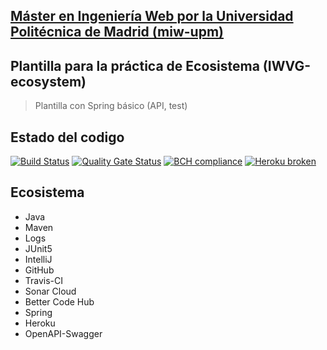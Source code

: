 ## [Máster en Ingeniería Web por la Universidad Politécnica de Madrid (miw-upm)](http://miw.etsisi.upm.es)
## Plantilla para la práctica de Ecosistema (IWVG-ecosystem)
> Plantilla con Spring básico (API, test) 
## Estado del codigo
[![Build Status](https://travis-ci.org/hspichardo/iwvg-ecosystem-steven-pichardo.svg?branch=master)](https://travis-ci.org/hspichardo/iwvg-ecosystem-steven-pichardo)
[![Quality Gate Status](https://sonarcloud.io/api/project_badges/measure?project=es.upm.miw%3Aiwvg-ecosystem-steven-pichardo&metric=alert_status)](https://sonarcloud.io/dashboard?id=es.upm.miw%3Aiwvg-ecosystem-steven-pichardo)
[![BCH compliance](https://bettercodehub.com/edge/badge/hspichardo/iwvg-ecosystem-steven-pichardo?branch=master)](https://bettercodehub.com/)
[![Heroku broken](https://iwvg-ecosystem-steven-pichardo.herokuapp.com/system/version-badge)](https://iwvg-ecosystem-steven-pichardo.herokuapp.com/swagger-ui.html)

## Ecosistema
* Java
* Maven
* Logs
* JUnit5
* IntelliJ
* GitHub
* Travis-CI
* Sonar Cloud
* Better Code Hub
* Spring
* Heroku
* OpenAPI-Swagger
